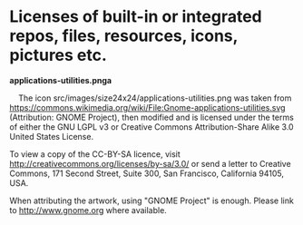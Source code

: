 
# Licenses of built-in or integrated repos, files, resources, icons, pictures etc.

**applications-utilities.pnga**

&nbsp;&nbsp;&nbsp; The icon src/images/size24x24/applications-utilities.png was taken from 
https://commons.wikimedia.org/wiki/File:Gnome-applications-utilities.svg 
(Attribution: GNOME Project), then modified and is licensed under the terms of either 
the GNU LGPL v3 or Creative Commons Attribution-Share Alike 3.0 United States License.

To view a copy of the CC-BY-SA licence, visit
http://creativecommons.org/licenses/by-sa/3.0/ or send a letter to Creative
Commons, 171 Second Street, Suite 300, San Francisco, California 94105, USA.

When attributing the artwork, using "GNOME Project" is enough.
Please link to http://www.gnome.org where available.

